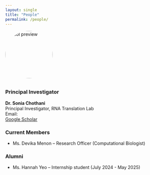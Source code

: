 ```yaml
---
layout: single
title: "People"
permalink: /people/
---
```

<img 
  src="{{ '/assets/images/Sonia.webp' | relative_url }}" 
  alt="Tool preview" 
  style="width: 150px; height: 150px; border-radius: 50%; object-fit: cover; margin-bottom: 10px;" />

### Principal Investigator
**Dr. Sonia Chothani**  
Principal Investigator, RNA Translation Lab  
Email:  
[Google Scholar](https://scholar.google.com/citations?user=HdP8YrIAAAAJ&hl=en&oi=ao) 

### Current Members
- Ms. Devika Menon – Research Officer (Computational Biologist)

### Alumni
- Ms. Hannah Yeo – Internship student (July 2024 - May 2025)


